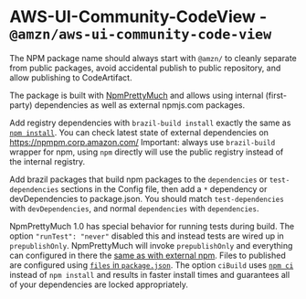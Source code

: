 # AWS-UI-Community-CodeView - `@amzn/aws-ui-community-code-view`

The NPM package name should always start with `@amzn/` to cleanly separate from
public packages, avoid accidental publish to public repository, and allow
publishing to CodeArtifact.

The package is built with
[NpmPrettyMuch](https://w.amazon.com/bin/view/NpmPrettyMuch/GettingStarted/v1)
and allows using internal (first-party) dependencies as well as external
npmjs.com packages.

Add registry dependencies with `brazil-build install` exactly the same as [`npm
install`](https://docs.npmjs.com/cli-commands/install.html). You can check
latest state of external dependencies on https://npmpm.corp.amazon.com/
Important: always use `brazil-build` wrapper for npm, using `npm` directly will
use the public registry instead of the internal registry.

Add brazil packages that build npm packages to the `dependencies` or
`test-dependencies` sections in the Config file,  then add a `*` dependency or
devDependencies to package.json. You should match `test-dependencies` with
`devDependencies`, and normal `dependencies` with `dependencies`.

NpmPrettyMuch 1.0 has special behavior for running tests during build. The
option `"runTest": "never"` disabled this and instead tests are wired up in
`prepublishOnly`. NpmPrettyMuch will invoke `prepublishOnly` and everything can
configured in there the [same as with external
npm](https://docs.npmjs.com/misc/scripts). Files to published are configured
using [`files` in
`package.json`](https://docs.npmjs.com/configuring-npm/package-json.html#files).
The option `ciBuild` uses [`npm
ci`](https://docs.npmjs.com/cli-commands/ci.html) instead of `npm install` and
results in faster install times and guarantees all of your dependencies are
locked appropriately.
